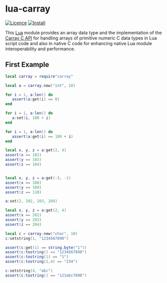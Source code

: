 # lua-carray 
[![Licence](http://img.shields.io/badge/Licence-MIT-brightgreen.svg)](LICENSE)
[![Install](https://img.shields.io/badge/Install-LuaRocks-brightgreen.svg)](https://luarocks.org/modules/osch/carray)

<!-- ---------------------------------------------------------------------------------------- -->

This [Lua] module provides an array data type and the implementation of the [Carray C API] 
for handling arrays of primitive numeric C data types in Lua script code and also in native 
C code for enhancing native Lua module interoperability and performance. 

[Lua]:          https://www.lua.org
[Carray C API]: https://github.com/lua-capis/lua-carray-capi

<!-- ---------------------------------------------------------------------------------------- -->

## First Example

 ```lua
local carray = require"carray"

local a = carray.new("int", 10)

for i = 1, a:len() do
    assert(a:get(i) == 0)
end

for i = 1, a:len() do
    a:set(i, 100 + i)
end

for i = 1, a:len() do
    assert(a:get(i) == 100 + i)
end

local x, y, z = a:get(2, 4)
assert(x == 102)
assert(y == 103)
assert(z == 104)


local x, y, z = a:get(-3, -1)
assert(x == 108)
assert(y == 109)
assert(z == 110)

a:set(2, 202, 203, 204)

local x, y, z = a:get(2, 4)
assert(x == 202)
assert(y == 203)
assert(z == 204)

local c = carray.new("char", 10)
c:setstring(1, "1234567890")

assert(c:get(1) == string.byte("1"))
assert(c:tostring() == "1234567890")
assert(c:tostring(1) == "1")
assert(c:tostring(2,4) == "234")

c:setstring(4, "abc")
assert(c:tostring() == "123abc7890")
```

<!-- ---------------------------------------------------------------------------------------- -->
